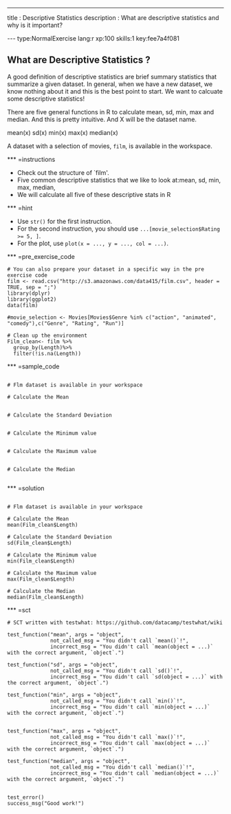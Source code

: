 ---
title       : Descriptive Statistics 
description : What are descriptive statistics and why is it important? 

--- type:NormalExercise lang:r xp:100 skills:1 key:fee7a4f081
## What are Descriptive Statistics ?

A good definition of descriptive statistics are brief summary statistics 
that summarize a given dataset. In general, when we have a new dataset, 
we know nothing about it and this is the best point to start. We want to 
calcuate some descriptive statistics!

There are five general functions in R to calculate mean, sd, min, max and median.
And this is pretty intuitive. And X will be the dataset name. 

mean(x)
sd(x)
min(x)
max(x)
median(x)

A dataset with a selection of movies, `film`, is available in the workspace.

*** =instructions
- Check out the structure of `film'. 
- Five common descriptive statistics that we like to look at:mean, sd, min, max, median,
- We will calculate all five of these descriptive stats in R


*** =hint
- Use `str()` for the first instruction.
- For the second instruction, you should use `...[movie_selection$Rating >= 5, ]`.
- For the plot, use `plot(x = ..., y = ..., col = ...)`.

*** =pre_exercise_code
```{r}
# You can also prepare your dataset in a specific way in the pre exercise code
film <- read.csv("http://s3.amazonaws.com/data415/film.csv", header = TRUE, sep = ";")
library(dplyr)
library(ggplot2)
data(film)

#movie_selection <- Movies[Movies$Genre %in% c("action", "animated", "comedy"),c("Genre", "Rating", "Run")]

# Clean up the environment
Film_clean<- film %>%
  group_by(Length)%>%
  filter(!is.na(Length))
```

*** =sample_code
```{r}

# Flm dataset is available in your workspace

# Calculate the Mean 


# Calculate the Standard Deviation


# Calculate the Minimum value


# Calculate the Maximum value


# Calculate the Median 


```

*** =solution
```{r}

# Flm dataset is available in your workspace

# Calculate the Mean 
mean(Film_clean$Length)

# Calculate the Standard Deviation
sd(Film_clean$Length)

# Calculate the Minimum value
min(Film_clean$Length)

# Calculate the Maximum value
max(Film_clean$Length)

# Calculate the Median 
median(Film_clean$Length)

```

*** =sct
```{r}
# SCT written with testwhat: https://github.com/datacamp/testwhat/wiki

test_function("mean", args = "object",
              not_called_msg = "You didn't call `mean()`!",
              incorrect_msg = "You didn't call `mean(object = ...)` with the correct argument, `object`.")

test_function("sd", args = "object",
              not_called_msg = "You didn't call `sd()`!",
              incorrect_msg = "You didn't call `sd(object = ...)` with the correct argument, `object`.")

test_function("min", args = "object",
              not_called_msg = "You didn't call `min()`!",
              incorrect_msg = "You didn't call `min(object = ...)` with the correct argument, `object`.")


test_function("max", args = "object",
              not_called_msg = "You didn't call `max()`!",
              incorrect_msg = "You didn't call `max(object = ...)` with the correct argument, `object`.")

test_function("median", args = "object",
              not_called_msg = "You didn't call `median()`!",
              incorrect_msg = "You didn't call `median(object = ...)` with the correct argument, `object`.")


test_error()
success_msg("Good work!")



```


